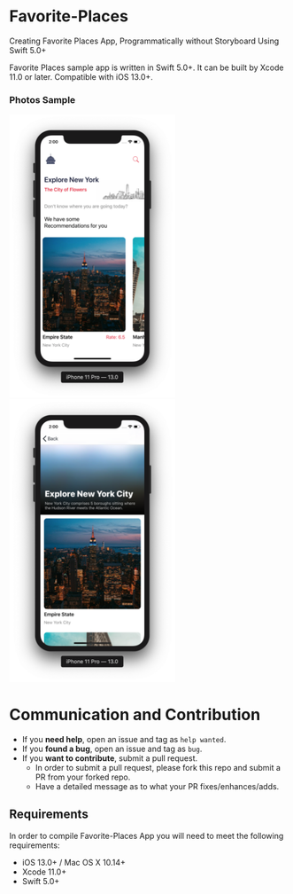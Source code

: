 # Favorite-Places

Creating Favorite Places App, Programmatically without Storyboard Using Swift 5.0+

Favorite Places sample app is written in Swift 5.0+. It can be built by Xcode 11.0 or later. Compatible with iOS 13.0+.

### Photos Sample

<img width="300" alt="firstpic" src="Pics/firstpic.png"> <img width="300" alt="secondpic" src="Pics/secondpic.png">

# Communication and Contribution

- If you **need help**, open an issue and tag as `help wanted`.
- If you **found a bug**, open an issue and tag as `bug`.
- If you **want to contribute**, submit a pull request.
  - In order to submit a pull request, please fork this repo and submit a PR from your forked repo.
  - Have a detailed message as to what your PR fixes/enhances/adds.

## Requirements

In order to compile Favorite-Places App you will need to meet the following requirements:

* iOS 13.0+ / Mac OS X 10.14+
* Xcode 11.0+
* Swift 5.0+
